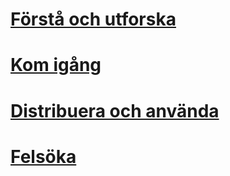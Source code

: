 # [Förstå och utforska](/intune/understand-explore/introduction-to-microsoft-intune.md)
# [Kom igång](/intune/get-started/what-to-know-before-you-start-microsoft-intune)
# [Distribuera och använda](/intune/deploy-use/overview-of-device-and-app-lifecycles-in-microsoft-intune)
# [Felsöka](/intune/troubleshoot/general-troubleshooting-tips-for-microsoft-intune)


<!--HONumber=Jun16_HO3-->



